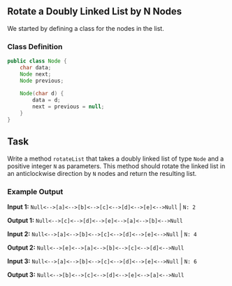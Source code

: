 ## Rotate a Doubly Linked List by N Nodes

We started by defining a class for the nodes in the list.

### Class Definition

```java
public class Node {
    char data;
    Node next;
    Node previous;
    
    Node(char d) {
        data = d;
        next = previous = null;
    }
}
```
## Task

Write a method `rotateList` that takes a doubly linked list of type `Node` and a positive integer `N` as parameters. This method should rotate the linked list in an anticlockwise direction by `N` nodes and return the resulting list.

### Example Output

**Input 1:** `Null<-->[a]<-->[b]<-->[c]<-->[d]<-->[e]<-->Null` | `N: 2`

**Output 1:** `Null<-->[c]<-->[d]<-->[e]<-->[a]<-->[b]<-->Null`

**Input 2:** `Null<-->[a]<-->[b]<-->[c]<-->[d]<-->[e]<-->Null` | `N: 4`

**Output 2:** `Null<-->[e]<-->[a]<-->[b]<-->[c]<-->[d]<-->Null`

**Input 3:** `Null<-->[a]<-->[b]<-->[c]<-->[d]<-->[e]<-->Null` | `N: 6`

**Output 3:** `Null<-->[b]<-->[c]<-->[d]<-->[e]<-->[a]<-->Null`
